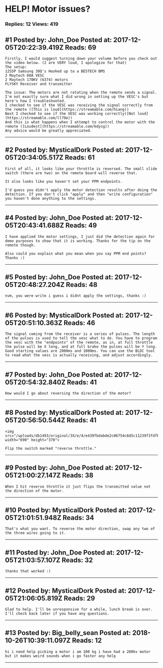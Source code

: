 # HELP! Motor issues?

### Replies: 12 Views: 419

## \#1 Posted by: John_Doe Posted at: 2017-12-05T20:22:39.419Z Reads: 69

```
Firstly, I would suggest turning down your volume before you check out the video below. (2 are VERY loud, I apologize for that)
The setup:
12S5P Samsung 30Q's Hooked up to a BESTECH BMS
2 Maytech 60A VESC
2 Maytech 170KV (6374) motors
FLYSKY Receiver and transmitter

The issue: The motors are not rotating when the remote sends a signal. 
I'm not exactly sure what I did wrong in setting up the VESC's but here's how I troubleshooted. 
I checked to see if the VESC was receiving the signal correctly from the remote ([This is loud](https://streamable.com/hiang))
Next I checked to see if the VESC was working correctly([Not loud](https://streamable.com/ll79e))
And this is what happens when I attempt to control the motor with the remote ([Loudest](https://streamable.com/kdysg))
Any advice would be greatly appreciated.
```

---
## \#2 Posted by: MysticalDork Posted at: 2017-12-05T20:34:05.517Z Reads: 61

```
First of all, it looks like your throttle is reversed. The small slide switch (there are two) on the remote board will reverse that.

It also looks like you haven't set your PPM endpoints.

I'd guess you didn't apply the motor detection results after doing the detection. If you don't click "apply" and then "write configuration" you haven't done anything to the settings.
```

---
## \#4 Posted by: John_Doe Posted at: 2017-12-05T20:43:41.688Z Reads: 49

```
I have applied the motor settings, I just did the detection again for demo purposes to show that it is working. Thanks for the tip on the remote though.

Also could you explain what you mean when you say PPM end points? Thanks :)
```

---
## \#5 Posted by: John_Doe Posted at: 2017-12-05T20:48:27.204Z Reads: 48

```
nvm, you were write i guess i didnt apply the settings, thanks :)
```

---
## \#6 Posted by: MysticalDork Posted at: 2017-12-05T20:51:10.363Z Reads: 46

```
The signal coming from the receiver is a series of pulses. The length of the pulses is used to tell the vesc what to do. You have to program the vesc with the "endpoints" of the remote, as in, at full throttle the pulse will be X long, and at full brake the pulses will be Y long. Good starting values are 2000ms and 1000ms. You can use the BLDC tool to read what the vesc is actually receiving, and adjust accordingly.
```

---
## \#7 Posted by: John_Doe Posted at: 2017-12-05T20:54:32.840Z Reads: 41

```
How would I go about reversing the direction of the motor?
```

---
## \#8 Posted by: MysticalDork Posted at: 2017-12-05T20:56:50.544Z Reads: 41

```
<img src="/uploads/db1493/original/3X/e/4/e439fbdabde2c06754c6d5c11239f3fdfbfe12e8.jpg" width="690" height="370">

Flip the switch marked "reverse throttle."
```

---
## \#9 Posted by: John_Doe Posted at: 2017-12-05T21:00:27.147Z Reads: 38

```
When I hit reverse throttle it just flips the transmitted value not the direction of the motor.
```

---
## \#10 Posted by: MysticalDork Posted at: 2017-12-05T21:01:51.948Z Reads: 34

```
That's what you want. To reverse the motor direction, swap any two of the three wires going to it.
```

---
## \#11 Posted by: John_Doe Posted at: 2017-12-05T21:03:57.107Z Reads: 32

```
thanks that worked :)
```

---
## \#12 Posted by: MysticalDork Posted at: 2017-12-05T21:06:05.819Z Reads: 29

```
Glad to help. I'll be unresponsive for a while, lunch break is over. I'll check back later if you have any questions.
```

---
## \#13 Posted by: Big_belly_sean Posted at: 2018-10-26T10:39:11.097Z Reads: 12

```
hi i need help picking a motor i am 100 kg i have had a 200kv motor but it makes weird sounds when i go faster any help
```

---

